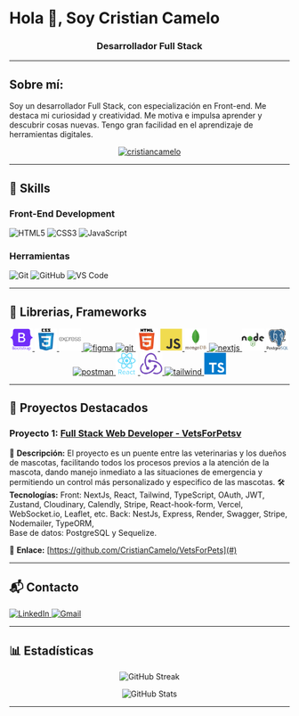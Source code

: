 # Hola 👋, Soy Cristian Camelo

<h3 align="center">Desarrollador Full Stack</h3>

---

## Sobre mí:

Soy un desarrollador Full Stack, con especialización en Front-end. Me destaca mi curiosidad y creatividad. Me motiva e impulsa aprender y descubrir cosas nuevas. Tengo gran facilidad en el aprendizaje de herramientas digitales.

<p align="center"> <a href="https://github.com/ryo-ma/github-profile-trophy"><img src="https://github-profile-trophy.vercel.app/?username=cristiancamelo" alt="cristiancamelo" /></a> </p>

---

## 🚀 Skills

### Front-End Development
<p align="left">
  <img src="https://img.shields.io/badge/HTML5-%23E34F26.svg?style=for-the-badge&logo=html5&logoColor=white" alt="HTML5" />
  <img src="https://img.shields.io/badge/CSS3-%231572B6.svg?style=for-the-badge&logo=css3&logoColor=white" alt="CSS3" />
  <img src="https://img.shields.io/badge/JavaScript-%23F7DF1E.svg?style=for-the-badge&logo=javascript&logoColor=black" alt="JavaScript" />
</p>

### Herramientas
<p align="left">
  <img src="https://img.shields.io/badge/Git-%23F05033.svg?style=for-the-badge&logo=git&logoColor=white" alt="Git" />
  <img src="https://img.shields.io/badge/GitHub-%23121011.svg?style=for-the-badge&logo=github&logoColor=white" alt="GitHub" />
  <img src="https://img.shields.io/badge/Visual%20Studio%20Code-0078d7.svg?style=for-the-badge&logo=visual-studio-code&logoColor=white" alt="VS Code" />
</p>

---

## 📌 Librerias, Frameworks 
<p align="center"> <a href="https://getbootstrap.com" target="_blank" rel="noreferrer"> 
<img src="https://raw.githubusercontent.com/devicons/devicon/master/icons/bootstrap/bootstrap-plain-wordmark.svg" alt="bootstrap" width="40" height="40"/> </a> <a href="https://www.w3schools.com/css/" target="_blank" rel="noreferrer"> 
<img src="https://raw.githubusercontent.com/devicons/devicon/master/icons/css3/css3-original-wordmark.svg" alt="css3" width="40" height="40"/> </a> <a href="https://expressjs.com" target="_blank" rel="noreferrer"> 
<img src="https://raw.githubusercontent.com/devicons/devicon/master/icons/express/express-original-wordmark.svg" alt="express" width="40" height="40"/> </a> <a href="https://www.figma.com/" target="_blank" rel="noreferrer"> 
<img src="https://www.vectorlogo.zone/logos/figma/figma-icon.svg" alt="figma" width="40" height="40"/> </a> <a href="https://git-scm.com/" target="_blank" rel="noreferrer"> 
<img src="https://www.vectorlogo.zone/logos/git-scm/git-scm-icon.svg" alt="git" width="40" height="40"/> </a> <a href="https://www.w3.org/html/" target="_blank" rel="noreferrer"> 
<img src="https://raw.githubusercontent.com/devicons/devicon/master/icons/html5/html5-original-wordmark.svg" alt="html5" width="40" height="40"/> </a> <a href="https://developer.mozilla.org/en-US/docs/Web/JavaScript" target="_blank" rel="noreferrer"> 
<img src="https://raw.githubusercontent.com/devicons/devicon/master/icons/javascript/javascript-original.svg" alt="javascript" width="40" height="40"/> </a> <a href="https://www.mongodb.com/" target="_blank" rel="noreferrer"> 
<img src="https://raw.githubusercontent.com/devicons/devicon/master/icons/mongodb/mongodb-original-wordmark.svg" alt="mongodb" width="40" height="40"/> </a> <a href="https://nextjs.org/" target="_blank" rel="noreferrer"> 
<img src="https://cdn.worldvectorlogo.com/logos/nextjs-2.svg" alt="nextjs" width="40" height="40"/> </a> <a href="https://nodejs.org" target="_blank" rel="noreferrer"> 
<img src="https://raw.githubusercontent.com/devicons/devicon/master/icons/nodejs/nodejs-original-wordmark.svg" alt="nodejs" width="40" height="40"/> </a> <a href="https://www.postgresql.org" target="_blank" rel="noreferrer"> 
<img src="https://raw.githubusercontent.com/devicons/devicon/master/icons/postgresql/postgresql-original-wordmark.svg" alt="postgresql" width="40" height="40"/> </a> <a href="https://postman.com" target="_blank" rel="noreferrer"> 
<img src="https://www.vectorlogo.zone/logos/getpostman/getpostman-icon.svg" alt="postman" width="40" height="40"/> </a> <a href="https://reactjs.org/" target="_blank" rel="noreferrer"> <img src="https://raw.githubusercontent.com/devicons/devicon/master/icons/react/react-original-wordmark.svg" alt="react" width="40" height="40"/> </a> <a href="https://redux.js.org" target="_blank" rel="noreferrer"> 
<img src="https://raw.githubusercontent.com/devicons/devicon/master/icons/redux/redux-original.svg" alt="redux" width="40" height="40"/> </a> <a href="https://tailwindcss.com/" target="_blank" rel="noreferrer"> 
<img src="https://www.vectorlogo.zone/logos/tailwindcss/tailwindcss-icon.svg" alt="tailwind" width="40" height="40"/> </a> <a href="https://www.typescriptlang.org/" target="_blank" rel="noreferrer"> 
<img src="https://raw.githubusercontent.com/devicons/devicon/master/icons/typescript/typescript-original.svg" alt="typescript" width="40" height="40"/> </a> </p>

---

## 🌟 Proyectos Destacados

### Proyecto 1: [Full Stack Web Developer - VetsForPetsv](#)
📌 **Descripción:** El proyecto es un puente entre las veterinarias y los dueños de mascotas, facilitando todos los procesos previos a la atención de la mascota, dando manejo inmediato a las situaciones de emergencia y permitiendo un control más personalizado y especifico de las mascotas. 
🛠 **Tecnologías:** Front: NextJs, React, Tailwind, TypeScript, OAuth, JWT, Zustand, Cloudinary, Calendly, Stripe, React-hook-form, Vercel, WebSocket.io, Leaflet, etc.
Back: NestJs, Express, Render, Swagger, Stripe, Nodemailer, TypeORM,	
Base de datos: PostgreSQL y Sequelize.

🔗 **Enlace:** [https://github.com/CristianCamelo/VetsForPets](#)

---

## 📬 Contacto
<p align="left">
  <a href="https://www.linkedin.com/in/cristian-camelo-91011b20b" target="_blank">
    <img src="https://img.shields.io/badge/LinkedIn-CristianCamelo-%2300acee.svg?color=405DE6&style=for-the-badge&logo=linkedin&logoColor=white" alt="LinkedIn" />
  </a>
  <a href="mailto:cristiamauri08@gmail.com" target="_blank">
    <img src="https://img.shields.io/badge/Gmail-CristianCamelo-%23EA4335.svg?style=for-the-badge&logo=gmail&logoColor=white" alt="Gmail" />
  </a>
</p>

---

## 📊 Estadísticas
<p align="center">
  <img src="https://github-readme-streak-stats.herokuapp.com/?user=cristiancamelo" alt="GitHub Streak" />
</p>
<p align="center">
  <img src="https://github-readme-stats.vercel.app/api?username=cristiancamelo&show_icons=true&theme=radical" alt="GitHub Stats" />
</p>

---